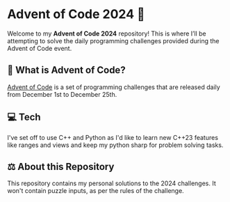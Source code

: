 # Advent of Code 2024 🎄

Welcome to my **Advent of Code 2024** repository! This is where I’ll be attempting to solve the daily programming challenges provided during the Advent of Code event.

## 🎯 What is Advent of Code?

[Advent of Code](https://adventofcode.com/) is a set of programming challenges that are released daily from December 1st to December 25th.

## 💻 Tech

I've set off to use C++ and Python as I'd like to learn new C++23 features like ranges and views and keep my python sharp for problem solving tasks.

## :balance_scale: About this Repository

This repository contains my personal solutions to the 2024 challenges. It won't contain puzzle inputs, as per the rules of the challenge.

